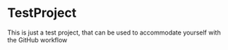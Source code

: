 TestProject
===========

This is just a test project, that can be used to accommodate yourself with the GitHub workflow
